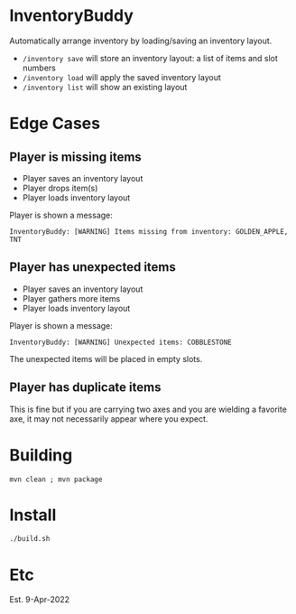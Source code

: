 # InventoryBuddy

Automatically arrange inventory by loading/saving an inventory layout.

* `/inventory save` will store an inventory layout: a list of items and slot numbers
* `/inventory load` will apply the saved inventory layout
* `/inventory list` will show an existing layout

# Edge Cases

## Player is missing items

* Player saves an inventory layout
* Player drops item(s)
* Player loads inventory layout

Player is shown a message:

```
InventoryBuddy: [WARNING] Items missing from inventory: GOLDEN_APPLE, TNT
```

## Player has unexpected items

* Player saves an inventory layout
* Player gathers more items
* Player loads inventory layout

Player is shown a message:

```
InventoryBuddy: [WARNING] Unexpected items: COBBLESTONE
```

The unexpected items will be placed in empty slots.

## Player has duplicate items

This is fine but if you are carrying two axes and you are wielding a favorite axe, it may not necessarily appear where you expect.

# Building

```
mvn clean ; mvn package
```

# Install

```
./build.sh
```

# Etc

Est. 9-Apr-2022
